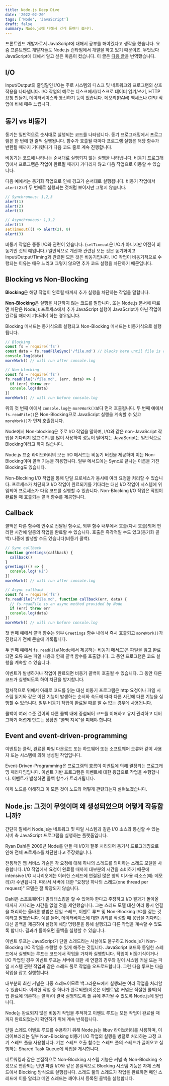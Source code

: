 ```yaml
---
title: Node.js Deep Dive
date: '2022-02-20'
tags: ['Node', 'JavaScript']
draft: false
summary: Node.js에 대해서 깊게 들여다 봅시다.
---
```


프론트엔드 개발자로서 JavaScript에 대해서 공부를 해야겠다고 생각을 했습니다. 요즘 프론트엔드 개발자들도 Node.js 런타임에서 개발을 하고 있기 때문이죠. 무엇보다 JavaScript에 대해서 알고 싶은 마음이 컸습니다. 이 글은 [다음 글](https://www.freecodecamp.org/news/node-js-what-when-where-why-how-ab8424886e2/amp/)을 번역했습니다.

## I/O

Input/Output의 줄임말인 I/O는 주로 시스템의 디스크 및 네트워크와 프로그램의 상호 작용을 나타냅니다. I/O 작업의 예로는 디스크에서/디스크로 데이터 읽기/쓰기, HTTP 요청 만들기, 데이터베이스와 통신하기 등이 있습니다. 메모리(RAM) 액세스나 CPU 작업에 비해 매우 느립니다.

## 동기 vs 비동기

동기는 일반적으로 순서대로 실행되는 코드를 나타냅니다. 동기 프로그래밍에서 프로그램은 한 번에 한 줄씩 실행됩니다. 함수가 호출될 때마다 프로그램 실행은 해당 함수가 반환될 때까지 기다렸다가 다음 코드 줄로 계속 진행합니다.

비동기는 코드에 나타나는 순서대로 실행되지 않는 실행을 나타냅니다. 비동기 프로그래밍에서 프로그램은 작업이 완료될 때까지 기다리지 않고 다음 작업으로 이동할 수 있습니다.

다음 예에서는 동기화 작업으로 인해 경고가 순서대로 실행됩니다. 비동기 작업에서 `alert(2)`가 두 번째로 실행되는 것처럼 보이지만 그렇지 않습니다.

```js
// Synchronous: 1,2,3
alert(1)
alert(2)
alert(3)

// Asynchronous: 1,3,2
alert(1)
setTimeout(() => alert(2), 0)
alert(3)
```

비동기 작업은 종종 I/O와 관련이 있습니다. (`setTimeout`은 I/O가 아니지만 여전히 비동기인 것의 예입니다.) 일반적으로 계산과 관련된 모든 것은 동기화이고 Input/Output/Timing과 관련된 모든 것은 비동기입니다. I/O 작업이 비동기적으로 수행되는 이유는 매우 느리고 그렇지 않으면 추가 코드 실행을 차단하기 때문입니다.

## Blocking vs Non-Blocking

**Blocking**은 해당 작업이 완료될 때까지 추가 실행을 차단하는 작업을 말합니다.

**Non-Blocking**은 실행을 차단하지 않는 코드를 말합니다. 또는 Node.js 문서에 따르면 차단은 Node.js 프로세스에서 추가 JavaScript 실행이 JavaScript가 아닌 작업이 완료될 때까지 기다려야 하는 경우입니다.

Blocking 메서드는 동기식으로 실행되고 Non-Blocking 메서드는 비동기식으로 실행됩니다.

```js
// Blocking
const fs = require('fs')
const data = fs.readFileSync('/file.md') // blocks here until file is read
console.log(data)
moreWork() // will run after console.log

// Non-blocking
const fs = require('fs')
fs.readFile('/file.md', (err, data) => {
  if (err) throw err
  console.log(data)
})
moreWork() // will run before console.log
```

위의 첫 번째 예에서 `console.log`는 `moreWork()`보다 먼저 호출됩니다. 두 번째 예에서 `fs.readFile()`은 Non-Blocking므로 JavaScript 실행을 계속할 수 있고 `moreWork()`가 먼저 호출됩니다.

Node에서 Non-blocking은 주로 I/O 작업을 말하며, I/O와 같은 non-JavaScript 작업을 기다리지 않고 CPU를 많이 사용하여 성능이 떨어지는 JavaScript는 일반적으로 Blocking이라고 하지 않습니다.

Node.js 표준 라이브러리의 모든 I/O 메서드는 비동기 버전을 제공하며 이는 Non-Blocking이며 콜백 기능을 허용합니다. 일부 메서드에는 Sync로 끝나는 이름을 가진 Blocking도 있습니다.

Non-Blocking I/O 작업을 통해 단일 프로세스가 동시에 여러 요청을 처리할 수 있습니다. 프로세스가 차단되고 I/O 작업이 완료되기를 기다리는 대신 I/O 작업이 시스템에 위임되어 프로세스가 다음 코드를 실행할 수 있습니다. Non-Blocking I/O 작업은 작업이 완료될 때 호출되는 콜백 함수를 제공합니다.

## Callback

콜백은 다른 함수에 인수로 전달된 함수로, 외부 함수 내부에서 호출(다시 호출)되어 편리한 시간에 일종의 작업을 완료할 수 있습니다. 호출은 즉각적일 수도 있고(동기화 콜백) 나중에 발생할 수도 있습니다(비동기 콜백).

```jsx
// Sync callback
function greetings(callback) {
  callback()
}
greetings(() => {
  console.log('Hi')
})
moreWork() // will run after console.log

// Async callback
const fs = require('fs')
fs.readFile('/file.md', function callback(err, data) {
  // fs.readFile is an async method provided by Node
  if (err) throw err
  console.log(data)
})
moreWork() // will run before console.log
```

첫 번째 예에서 콜백 함수는 외부 `Greetings` 함수 내에서 즉시 호출되고 `moreWork()`가 진행되기 전에 콘솔에 기록됩니다.

두 번째 예에서 `fs.readFile`(Node에서 제공하는 비동기 메서드)은 파일을 읽고 완료되면 오류 또는 파일 내용과 함께 콜백 함수를 호출합니다. 그 동안 프로그램은 코드 실행을 계속할 수 있습니다.

이벤트가 발생하거나 작업이 완료되면 비동기 콜백이 호출될 수 있습니다. 그 동안 다른 코드가 실행되도록 하여 차단을 방지합니다.

절차적으로 위에서 아래로 코드를 읽는 대신 비동기 프로그램은 http 요청이나 파일 시스템 읽기와 같은 이전 기능이 발생하는 순서와 속도에 따라 다른 시간에 다른 기능을 실행할 수 있습니다. 일부 비동기 작업이 완료될 때를 알 수 없는 경우에 사용됩니다.

콜백이 여러 수준 깊이의 다른 콜백 내에 중첩되어 코드를 이해하고 유지 관리하고 디버그하기 어렵게 만드는 상황인 "콜백 지옥"을 피해야 합니다.

## Event and event-driven-programming

이벤트는 클릭, 완료된 파일 다운로드 또는 하드웨어 또는 소프트웨어 오류와 같이 사용자 또는 시스템에 의해 생성된 작업입니다.

Event-Driven-Programming은 프로그램의 흐름이 이벤트에 의해 결정되는 프로그래밍 패러다임입니다. 이벤트 기반 프로그램은 이벤트에 대한 응답으로 작업을 수행합니다. 이벤트가 발생하면 콜백 함수가 트리거됩니다.

이제 노드를 이해하고 이 모든 것이 노드와 어떻게 관련되는지 살펴보겠습니다.

## **Node.js: 그것이 무엇이며 왜 생성되었으며 어떻게 작동합니까?**

간단히 말해서 Node.js는 네트워크 및 파일 시스템과 같은 I/O 소스와 통신할 수 있는 서버 측 JavaScript 프로그램을 실행하는 플랫폼입니다.

Ryan Dahl은 2009년 Node를 만들 때 I/O가 잘못 처리되어 동기식 프로그래밍으로 인해 전체 프로세스를 차단한다고 주장했습니다.

전통적인 웹 서비스 기술은 각 요청에 대해 하나의 스레드를 의미하는 스레드 모델을 사용합니다. I/O 작업에서 요청이 완료될 때까지 대부분의 시간을 소비하기 때문에 intensive I/O 시나리오에는 이러한 스레드에 연결된 많은 양의 미사용 리소스(예: 메모리)가 수반됩니다. 따라서 서버에 대한 "요청당 하나의 스레드(one thread per request)" 모델은 잘 확장되지 않습니다.

Dahl은 소프트웨어가 멀티태스킹을 할 수 있어야 한다고 주장하고 I/O 결과가 돌아올 때까지 기다리는 시간을 없앨 것을 제안했습니다. 그는 스레드 모델 대신 여러 동시 연결을 처리하는 올바른 방법은 단일 스레드, 이벤트 루프 및 Non-Blocking I/O를 갖는 것이라고 말했습니다. 예를 들어, 데이터베이스에 대한 쿼리를 작성할 때 응답을 기다리는 대신 콜백을 제공하여 실행이 해당 명령문을 통해 실행되고 다른 작업을 계속할 수 있도록 합니다. 결과가 돌아오면 콜백을 실행할 수 있습니다.

이벤트 루프는 JavaScript가 단일 스레드라는 사실에도 불구하고 Node.js가 Non-Blocking I/O 작업을 수행할 수 있게 해주는 것입니다. JavaScript 코드와 동일한 스레드에서 실행되는 루프는 코드에서 작업을 가져와 실행합니다. 작업이 비동기식이거나 I/O 작업인 경우 이벤트 루프는 서버에 대한 새 연결의 경우와 같이 시스템 커널 또는 파일 시스템 관련 작업과 같은 스레드 풀로 작업을 오프로드합니다. 그런 다음 루프는 다음 작업을 잡고 실행합니다.

대부분의 최신 커널은 다중 스레드이므로 백그라운드에서 실행되는 여러 작업을 처리할 수 있습니다. 이러한 작업 중 하나가 완료되면(이것은 이벤트임) 커널은 적절한 콜백(작업 완료에 의존하는 콜백)이 결국 실행되도록 폴 큐에 추가될 수 있도록 Node.js에 알립니다.

Node는 완료되지 않은 비동기 작업을 추적하고 이벤트 루프는 모든 작업이 완료될 때까지 완료되었는지 확인하기 위해 계속 반복됩니다.

단일 스레드 이벤트 루프를 수용하기 위해 Node.js는 libuv 라이브러리를 사용하며, 이 라이브러리는 일부 Non-Blocking 비동기 I/O 작업의 실행을 병렬로 처리하는 고정 크기 스레드 풀을 사용합니다. 기본 스레드 호출 함수는 스레드 풀의 스레드가 끌어오고 실행하는 Shared Task Queue에 작업을 게시합니다.

네트워킹과 같은 본질적으로 Non-Blocking 시스템 기능은 커널 측 Non-Blocking 소켓으로 변환되는 반면 파일 I/O와 같은 본질적으로 Blocking 시스템 기능은 자체 스레드에서 Blocking 방식으로 실행됩니다. 스레드 풀의 스레드가 작업을 완료하면 메인 스레드에 이를 알리고 메인 스레드는 깨어나서 등록된 콜백을 실행합니다.
